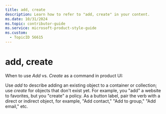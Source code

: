 ```yaml
---
title: add, create
description: Learn how to refer to "add, create" in your content.
ms.date: 10/31/2024
ms.topic: contributor-guide
ms.service: microsoft-product-style-guide
ms.custom:
  - TopicID 56615
---
```



# add, create

When to use *Add* vs. *Create* as a command in product UI:

Use *add* to describe adding an existing object to a container or collection; use *create* for objects that don't exist yet. For example, you "add" a website to favorites, but you "create" a policy. As a button label, pair the verb with a direct or indirect object, for example, "Add contact," "Add to group," "Add email," etc.

  
